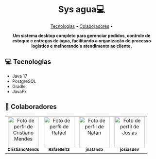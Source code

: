 <h1 align="center" style="font-weight: bold;">Sys agua💻</h1>

<p align="center">
 <a href="#tech">Tecnologias</a> • 
 <a href="#colab">Colaboradores</a> •
</p>

<p align="center">
    <b>
        Um sistema desktop completo para gerenciar pedidos, controle de estoque e entregas de água, facilitando a organização do processo logístico e melhorando o atendimento ao cliente.
    </b>
</p>

<h2 id="technologies">💻 Tecnologias</h2>

- Java 17
- PostgreSQL
- Gradle
- JavaFx

<h2 id="colab">🤝 Colaboradores</h2>

<table align="center">
  <tr>
    <td align="center">
      <a href="https://github.com/CristianoMends">
        <img src="https://avatars.githubusercontent.com/u/116528159?v=4" width="100px" alt="Foto de perfil de Cristiano Mendes"/>
        <br>
        <sub>
          <b>CristianoMends</b>
        </sub>
      </a>
    </td>
    <td align="center">
      <a href="https://github.com/Rafaelleit3">
        <img src="https://avatars.githubusercontent.com/u/137407431?v=4" width="100px" alt="Foto de perfil de Rafael"/>
        <br>
        <sub>
          <b>Rafaelleit3</b>
        </sub>
      </a>
    </td>
    <td align="center">
      <a href="https://github.com/jnatansb">
        <img src="https://avatars.githubusercontent.com/u/111660222?v=4" width="100px" alt="Foto de perfil de Natan"/>
        <br>
        <sub>
          <b>jnatansb</b>
        </sub>
      </a>
    </td>
    <td align="center">
      <a href="https://github.com/josiasdev">
        <img src="https://avatars.githubusercontent.com/u/71450649?v=4" width="100px" alt="Foto de perfil de Josias"/>
        <br>
        <sub>
          <b>josiasdev</b>
        </sub>
      </a>
    </td>
  </tr>
</table>
